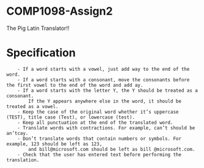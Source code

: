 # COMP1098-Assign2
The Pig Latin Translator!!

# Specification

        - If a word starts with a vowel, just add way to the end of the word.
        - If a word starts with a consonant, move the consonants before the first vowel to the end of the word and add ay.
        - If a word starts with the letter Y, the Y should be treated as a consonant. 
			If the Y appears anywhere else in the word, it should be treated as a vowel.
        - Keep the case of the original word whether it’s uppercase (TEST), title case (Test), or lowercase (test).
        - Keep all punctuation at the end of the translated word.
        - Translate words with contractions. For example, can’t should be an’tcay.
        - Don’t translate words that contain numbers or symbols. For example, 123 should be left as 123, 
			and bill@microsoft.com should be left as bill @microsoft.com.
        - Check that the user has entered text before performing the translation.

